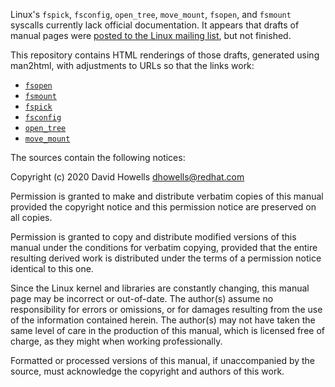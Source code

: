 Linux's `fspick`, `fsconfig`, `open_tree`, `move_mount`, `fsopen`, and
`fsmount` syscalls currently lack official documentation. It appears that
drafts of manual pages were [posted to the Linux mailing list], but not
finished.

[posted to the Linux mailing list]: https://lwn.net/ml/linux-kernel/159827191245.306468.4903071494263813779.stgit@warthog.procyon.org.uk/

This repository contains HTML renderings of those drafts, generated using
man2html, with adjustments to URLs so that the links work:

<ul>
<li><a href="fsopen.md"><code>fsopen</code></a></li>
<li><a href="fsmount.md"><code>fsmount</code></a></li>
<li><a href="fspick.md"><code>fspick</code></a></li>
<li><a href="fsconfig.md"><code>fsconfig</code></a></li>
<li><a href="open_tree.md"><code>open_tree</code></a></li>
<li><a href="move_mount.md"><code>move_mount</code></a></li>
</ul>

The sources contain the following notices:

Copyright (c) 2020 David Howells <dhowells@redhat.com>


Permission is granted to make and distribute verbatim copies of this
manual provided the copyright notice and this permission notice are
preserved on all copies.

Permission is granted to copy and distribute modified versions of this
manual under the conditions for verbatim copying, provided that the
entire resulting derived work is distributed under the terms of a
permission notice identical to this one.

Since the Linux kernel and libraries are constantly changing, this
manual page may be incorrect or out-of-date.  The author(s) assume no
responsibility for errors or omissions, or for damages resulting from
the use of the information contained herein.  The author(s) may not
have taken the same level of care in the production of this manual,
which is licensed free of charge, as they might when working
professionally.

Formatted or processed versions of this manual, if unaccompanied by
the source, must acknowledge the copyright and authors of this work.
